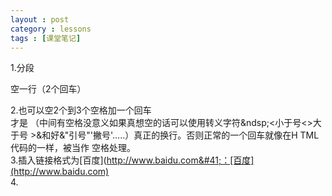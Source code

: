 ```yaml
---
layout : post
category : lessons
tags : [课堂笔记]
---
```

1.分段

空一行（2个回车）

2.也可以空2个到3个空格加一个回车   
才是     （中间有空格没意义如果真想空的话可以使用转义字符&ndsp;<小于号&lt;>大于号
&gt;&和好&amp;"引号&quot;'撇号&apos;.....）真正的换行。否则正常的一个回车就像在H
TML代码的一样，被当作
空格处理。  
3.插入链接格式为&#91;百度&#93;&#40;http://www.baidu.com&#41;：[百度](http://www.baidu.com)   
4.